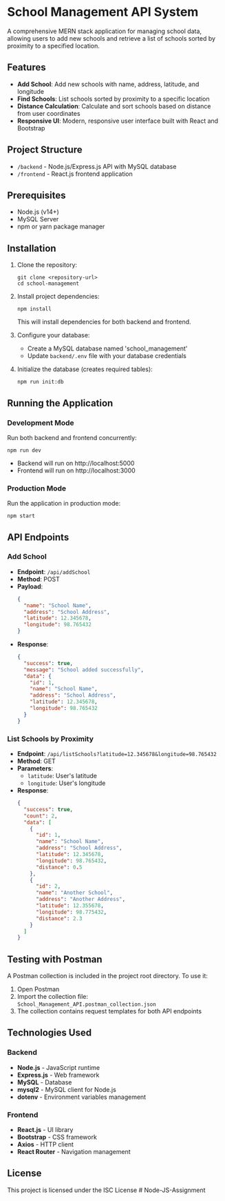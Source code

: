 # School Management API System

A comprehensive MERN stack application for managing school data, allowing users to add new schools and retrieve a list of schools sorted by proximity to a specified location.

## Features

- **Add School**: Add new schools with name, address, latitude, and longitude
- **Find Schools**: List schools sorted by proximity to a specific location
- **Distance Calculation**: Calculate and sort schools based on distance from user coordinates
- **Responsive UI**: Modern, responsive user interface built with React and Bootstrap

## Project Structure

- `/backend` - Node.js/Express.js API with MySQL database
- `/frontend` - React.js frontend application

## Prerequisites

- Node.js (v14+)
- MySQL Server
- npm or yarn package manager

## Installation

1. Clone the repository:
   ```
   git clone <repository-url>
   cd school-management
   ```

2. Install project dependencies:
   ```
   npm install
   ```
   This will install dependencies for both backend and frontend.

3. Configure your database:
   - Create a MySQL database named 'school_management'
   - Update `backend/.env` file with your database credentials

4. Initialize the database (creates required tables):
   ```
   npm run init:db
   ```

## Running the Application

### Development Mode

Run both backend and frontend concurrently:
```
npm run dev
```

- Backend will run on http://localhost:5000
- Frontend will run on http://localhost:3000

### Production Mode

Run the application in production mode:
```
npm start
```

## API Endpoints

### Add School
- **Endpoint**: `/api/addSchool`
- **Method**: POST
- **Payload**:
  ```json
  {
    "name": "School Name",
    "address": "School Address",
    "latitude": 12.345678,
    "longitude": 98.765432
  }
  ```
- **Response**:
  ```json
  {
    "success": true,
    "message": "School added successfully",
    "data": {
      "id": 1,
      "name": "School Name",
      "address": "School Address",
      "latitude": 12.345678,
      "longitude": 98.765432
    }
  }
  ```

### List Schools by Proximity
- **Endpoint**: `/api/listSchools?latitude=12.345678&longitude=98.765432`
- **Method**: GET
- **Parameters**:
  - `latitude`: User's latitude
  - `longitude`: User's longitude
- **Response**:
  ```json
  {
    "success": true,
    "count": 2,
    "data": [
      {
        "id": 1,
        "name": "School Name",
        "address": "School Address",
        "latitude": 12.345678,
        "longitude": 98.765432,
        "distance": 0.5
      },
      {
        "id": 2,
        "name": "Another School",
        "address": "Another Address",
        "latitude": 12.355678,
        "longitude": 98.775432,
        "distance": 2.3
      }
    ]
  }
  ```

## Testing with Postman

A Postman collection is included in the project root directory. To use it:

1. Open Postman
2. Import the collection file: `School_Management_API.postman_collection.json`
3. The collection contains request templates for both API endpoints

## Technologies Used

### Backend
- **Node.js** - JavaScript runtime
- **Express.js** - Web framework
- **MySQL** - Database
- **mysql2** - MySQL client for Node.js
- **dotenv** - Environment variables management

### Frontend
- **React.js** - UI library
- **Bootstrap** - CSS framework
- **Axios** - HTTP client
- **React Router** - Navigation management

## License

This project is licensed under the ISC License #   N o d e - J S - A s s i g n m e n t  
 